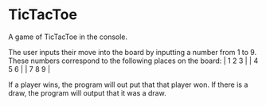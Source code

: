 # TicTacToe
 A game of TicTacToe in the console.

 The user inputs their move into the board by inputting a number from 1 to 9. These numbers correspond to the following places on the board:
 | 1 2 3 |
 | 4 5 6 |
 | 7 8 9 |

 If a player wins, the program will out put that that player won. If there is a draw, the program will output that it was a draw.
